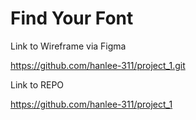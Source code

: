 # Find Your Font

Link to Wireframe via Figma

https://github.com/hanlee-311/project_1.git

Link to REPO

https://github.com/hanlee-311/project_1